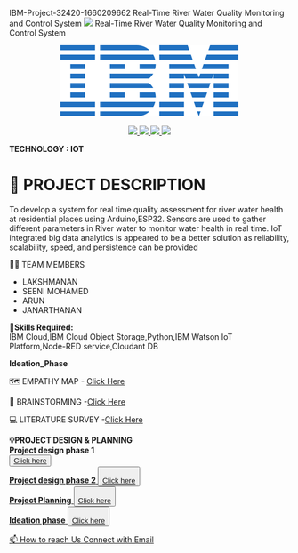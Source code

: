 IBM-Project-32420-1660209662
Real-Time River Water Quality Monitoring and Control System
<img src="https://media3.giphy.com/media/hu71BNaU36l1g1zFgL/giphy.gif?cid=ecf05e47kxm4xej1ehqju6ckhku4yzs45w10nzu4vtt75ofa&rid=giphy.gif&ct=s" width="30px"> Real-Time River Water Quality Monitoring and Control System
<p align="center">
 <a href="https://github.com/othneildrew/Best-README-Template">
    <img src="https://github.com/gogulkrish/readmetemp/blob/master/images/IBM_logo.svg.png" alt="Logo" width="320" height="128">
  </a>
 </p>
  
<p align="center">
<a href="https://www.ibm.com/in-en">
<img src="https://img.shields.io/badge/IBM-052FAD.svg?style=for-the-badge&logo=IBM&logoColor=white"> 
</a>
<a href="https://www.python.org/g">
    <img src="https://forthebadge.com/images/badges/made-with-python.svg" width =182 >
  </a>
   <a href="https://www.ibm.com/cloud">
      <img src="https://img.shields.io/badge/IBM%20Watson-BE95FF.svg?style=for-the-badge&logo=IBM-Watson&logoColor=white" width=130>
  </a>
  <a href="https://rodered.org/">
    <img src="https://user-images.githubusercontent.com/113123610/196036498-ae63bf96-c781-4319-b156-d90982d12aa2.png" width =50>
   </a>
</p>

**TECHNOLOGY : IOT**

# 📒 PROJECT DESCRIPTION
To develop a system for real time quality assessment for river water health at residential places using Arduino,ESP32. 
Sensors are used to gather different parameters in River water to monitor water health in real time.
IoT integrated big data analytics is appeared to be a better solution as reliability, scalability, speed, and persistence can be provided

🧑‍🎓 TEAM MEMBERS
* LAKSHMANAN
* SEENI MOHAMED
* ARUN
* JANARTHANAN


**🎯Skills Required:**        
IBM Cloud,IBM Cloud Object Storage,Python,IBM Watson IoT Platform,Node-RED service,Cloudant DB

**Ideation_Phase**

🗺️ EMPATHY MAP - [Click Here](https://github.com/IBM-EPBL/IBM-Project-850-1658326108/blob/main/ProjectDesign%26Planning/Ideation_Phase/Empathy_Map.png)

🧠 BRAINSTORMING -[Click Here](https://github.com/IBM-EPBL/IBM-Project-850-1658326108/blob/main/ProjectDesign%26Planning/Ideation_Phase/Brainstorming.pdf)

💻 LITERATURE SURVEY -[Click Here](https://github.com/IBM-EPBL/IBM-Project-850-1658326108/blob/main/ProjectDesign%26Planning/Ideation_Phase/Literature_survey.pdf)

**💡PROJECT DESIGN & PLANNING**    
**Project design phase 1**          
<button>
    <a href="https://github.com/IBM-EPBL/IBM-Project-32420-1660209662/tree/main/PROJECT%20DESIGN%20AND%20PLANNING/Project%20Desing%20Phase%20I">Click here
</button>     
**Project design phase 2**
<button>
  <a href="https://github.com/IBM-EPBL/IBM-Project-32420-1660209662/tree/main/PROJECT%20DESIGN%20AND%20PLANNING/Project%20Desing%20Phase%20II"><br>
  Click here
 </button><br>
**Project Planning**
  <button>
  <a href="https://github.com/IBM-EPBL/IBM-Project-32420-1660209662/tree/main/PROJECT%20DESIGN%20AND%20PLANNING/Projcet%20Planning"><br>
    Click here
  </button><br>
 **Ideation phase**
<button>
  <a href="https://github.com/IBM-EPBL/IBM-Project-32420-1660209662/tree/main/PROJECT%20DESIGN%20AND%20PLANNING/Ideation%20Phase"><br>
  Click here
 </button><br>
  
 


📫 How to reach Us <a href = "mailto:tn63darkknight@gmail.com">Connect with Email</a>
